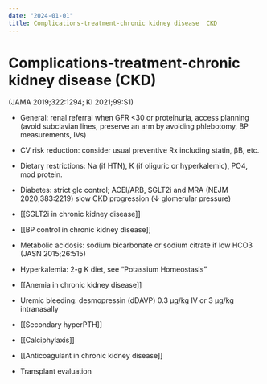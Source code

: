 ```yaml
---
date: "2024-01-01"
title: Complications-treatment-chronic kidney disease  CKD 
---
```


# Complications-treatment-chronic kidney disease (CKD)

(JAMA 2019;322:1294; KI 2021;99:S1)

* General: renal referral when GFR <30 or proteinuria, access planning (avoid subclavian lines, preserve an arm by avoiding phlebotomy, BP measurements, IVs)
* CV risk reduction: consider usual preventive Rx including statin, βB, etc.
* Dietary restrictions: Na (if HTN), K (if oliguric or hyperkalemic), PO4, mod protein.
* Diabetes: strict glc control; ACEI/ARB, SGLT2i and MRA (NEJM 2020;383:2219) slow CKD progression (↓ glomerular pressure)

* [[SGLT2i in chronic kidney disease]]
* [[BP control in chronic kidney disease]]
* Metabolic acidosis: sodium bicarbonate or sodium citrate if low HCO3 (JASN 2015;26:515)
* Hyperkalemia: 2-g K diet, see “Potassium Homeostasis”
* [[Anemia in chronic kidney disease]]
* Uremic bleeding: desmopressin (dDAVP) 0.3 μg/kg IV or 3 μg/kg intranasally
* [[Secondary hyperPTH]]
* [[Calciphylaxis]]
* [[Anticoagulant in chronic kidney disease]]
* Transplant evaluation
